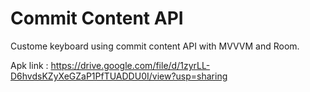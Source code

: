 # Commit Content API
Custome keyboard using commit content API with MVVVM and Room.

Apk link : https://drive.google.com/file/d/1zyrLL-D6hvdsKZyXeGZaP1PfTUADDU0I/view?usp=sharing
